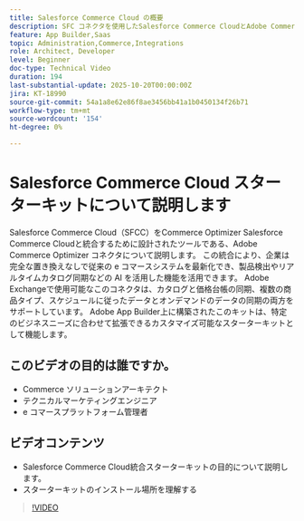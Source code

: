 ```yaml
---
title: Salesforce Commerce Cloud の概要
description: SFC コネクタを使用したSalesforce Commerce CloudとAdobe Commerce Optimizerの統合について説明します。
feature: App Builder,Saas
topic: Administration,Commerce,Integrations
role: Architect, Developer
level: Beginner
doc-type: Technical Video
duration: 194
last-substantial-update: 2025-10-20T00:00:00Z
jira: KT-18990
source-git-commit: 54a1a8e62e86f8ae3456bb41a1b0450134f26b71
workflow-type: tm+mt
source-wordcount: '154'
ht-degree: 0%

---
```



# Salesforce Commerce Cloud スターターキットについて説明します

Salesforce Commerce Cloud（SFCC）をCommerce Optimizer Salesforce Commerce Cloudと統合するために設計されたツールである、Adobe Commerce Optimizer コネクタについて説明します。 この統合により、企業は完全な置き換えなしで従来の e コマースシステムを最新化でき、製品検出やリアルタイムカタログ同期などの AI を活用した機能を活用できます。 Adobe Exchangeで使用可能なこのコネクタは、カタログと価格台帳の同期、複数の商品タイプ、スケジュールに従ったデータとオンデマンドのデータの同期の両方をサポートしています。 Adobe App Builder上に構築されたこのキットは、特定のビジネスニーズに合わせて拡張できるカスタマイズ可能なスターターキットとして機能します。

## このビデオの目的は誰ですか。

* Commerce ソリューションアーキテクト
* テクニカルマーケティングエンジニア
* e コマースプラットフォーム管理者

## ビデオコンテンツ

* Salesforce Commerce Cloud統合スターターキットの目的について説明します。
* スターターキットのインストール場所を理解する

>[!VIDEO](https://video.tv.adobe.com/v/3476014?captions=jpn&learn=on)
